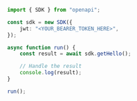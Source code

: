 <!-- Start SDK Example Usage [usage] -->
```typescript
import { SDK } from "openapi";

const sdk = new SDK({
    jwt: "<YOUR_BEARER_TOKEN_HERE>",
});

async function run() {
    const result = await sdk.getHello();

    // Handle the result
    console.log(result);
}

run();

```
<!-- End SDK Example Usage [usage] -->